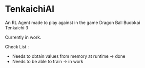 # TenkaichiAI
An RL Agent made to play against in the game Dragon Ball Budokai Tenkaichi 3

Currently in work. 

Check List : 

 - Needs to obtain values from memory at runtime -> done
 - Needs to be able to train -> in work

